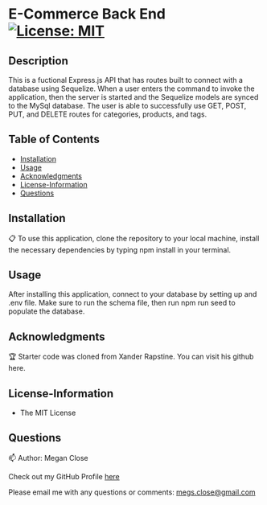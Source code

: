 # E-Commerce Back End [![License: MIT](https://img.shields.io/badge/License-MIT-yellow.svg)](https://opensource.org/licenses/MIT)

## Description
This is a fuctional Express.js API that has routes built to connect with a database using Sequelize. When a user enters the command to invoke the application, then the server is started and the Sequelize models are synced to the MySql database. The user is able to successfully use GET, POST, PUT, and DELETE routes for categories, products, and tags. 

## Table of Contents
* [Installation](#Installation)
* [Usage](#Usage)
* [Acknowledgments](#Acknowledgments)
* [License-Information](#License-Information)
* [Questions](#Questions)

## Installation 
:clipboard:
To use this application, clone the repository to your local machine, install the necessary dependencies by typing npm install in your terminal. 

  
## Usage
After installing this application, connect to your database by setting up and .env file. Make sure to run the schema file, then run npm run seed to populate the database. 

  
## Acknowledgments 
:trophy:
Starter code was cloned from Xander Rapstine. You can visit his github here. 

## License-Information 
  * The MIT License
  
## Questions 
:mailbox:
Author: Megan Close

Check out my GitHub Profile [here](https://github.com/MeganClo)

Please email me with any questions or comments: <megs.close@gmail.com>